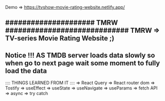 
Demo => https://tvshow-movie-rating-website.netlify.app/

















##################### TMRW #############################
TMRW => TV-series Movie Rating Website ;)
-----------------------------------------------------
Notice !!!
AS TMDB server loads data slowly so when go to next page wait some moment to fully load the data  
-----------------------------------------------------
:::: THINGS LEARNED FROM IT ::::
=> React Query
=> React router dom
=> Tostify
=> useEffect
=> useState
=> useNavigate
=> useParams
=> fetch API
=> async
=> try catch

